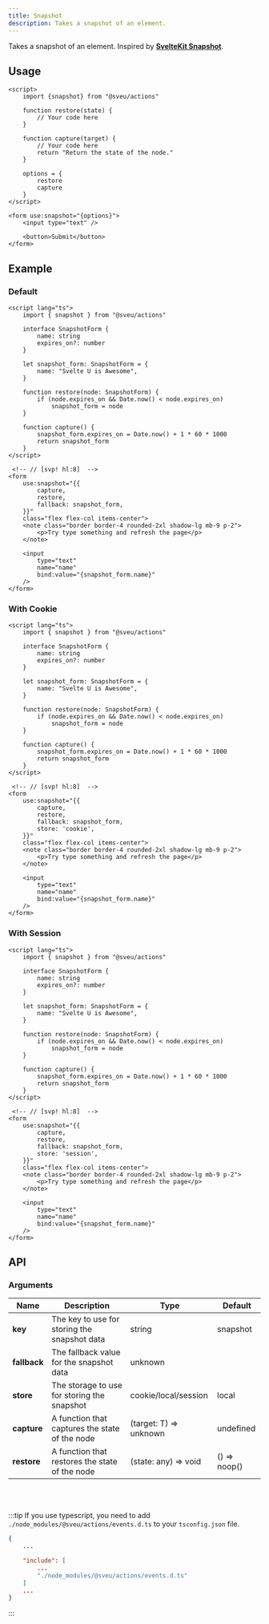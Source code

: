 ```yaml
---
title: Snapshot
description: Takes a snapshot of an element.
---
```


<script>
    import Meta from "$components/meta.svelte"
</script>

<Meta />

Takes a snapshot of an element. Inspired by **[SvelteKit Snapshot](https://kit.svelte.dev/docs/snapshots)**.

## Usage

```svelte
<script>
    import {snapshot} from "@sveu/actions"

    function restore(state) {
        // Your code here
    }

    function capture(target) {
        // Your code here
        return "Return the state of the node."
    }

    options = {
        restore
        capture
    }
</script>

<form use:snapshot="{options}">
    <input type="text" />

    <button>Submit</button>
</form>
```

## Example

### Default

```svelte live ln
<script lang="ts">
    import { snapshot } from "@sveu/actions"

    interface SnapshotForm {
        name: string
        expires_on?: number
    }

    let snapshot_form: SnapshotForm = {
        name: "Svelte U is Awesome",
    }

    function restore(node: SnapshotForm) {
        if (node.expires_on && Date.now() < node.expires_on)
            snapshot_form = node
    }

    function capture() {
        snapshot_form.expires_on = Date.now() + 1 * 60 * 1000
        return snapshot_form
    }
</script>

 <!-- // [svp! hl:8]  -->
<form
    use:snapshot="{{ 
        capture,
        restore,
        fallback: snapshot_form,
    }}"
    class="flex flex-col items-center">
    <note class="border border-4 rounded-2xl shadow-lg mb-9 p-2">
        <p>Try type something and refresh the page</p>
    </note>

    <input
        type="text"
        name="name"
        bind:value="{snapshot_form.name}"
    />
</form>
```

### With Cookie

```svelte live ln
<script lang="ts">
    import { snapshot } from "@sveu/actions"

    interface SnapshotForm {
        name: string
        expires_on?: number
    }

    let snapshot_form: SnapshotForm = {
        name: "Svelte U is Awesome",
    }

    function restore(node: SnapshotForm) {
        if (node.expires_on && Date.now() < node.expires_on)
            snapshot_form = node
    }

    function capture() {
        snapshot_form.expires_on = Date.now() + 1 * 60 * 1000
        return snapshot_form
    }
</script>

 <!-- // [svp! hl:8]  -->
<form
    use:snapshot="{{ 
        capture,
        restore,
        fallback: snapshot_form,
        store: 'cookie',
    }}"
    class="flex flex-col items-center">
    <note class="border border-4 rounded-2xl shadow-lg mb-9 p-2">
        <p>Try type something and refresh the page</p>
    </note>

    <input
        type="text"
        name="name"
        bind:value="{snapshot_form.name}"
    />
</form>
```

### With Session

```svelte live ln
<script lang="ts">
    import { snapshot } from "@sveu/actions"

    interface SnapshotForm {
        name: string
        expires_on?: number
    }

    let snapshot_form: SnapshotForm = {
        name: "Svelte U is Awesome",
    }

    function restore(node: SnapshotForm) {
        if (node.expires_on && Date.now() < node.expires_on)
            snapshot_form = node
    }

    function capture() {
        snapshot_form.expires_on = Date.now() + 1 * 60 * 1000
        return snapshot_form
    }
</script>

 <!-- // [svp! hl:8]  -->
<form
    use:snapshot="{{ 
        capture,
        restore,
        fallback: snapshot_form,
        store: 'session',
    }}"
    class="flex flex-col items-center">
    <note class="border border-4 rounded-2xl shadow-lg mb-9 p-2">
        <p>Try type something and refresh the page</p>
    </note>

    <input
        type="text"
        name="name"
        bind:value="{snapshot_form.name}"
    />
</form>
```

## API

### Arguments

| Name | Description                                     | Type                       | Default     |
| ---- | ----------------------------------------------- | -------------------------- | ----------- |
| **key** | The key to use for storing the snapshot data | string                     | snapshot    |
| **fallback**| The fallback value for the snapshot data | unknown                    |             |
| **store**| The storage to use for storing the snapshot | cookie/local/session       | local       |
| **capture**| A function that captures the state of the node | (target: T) => unknown| undefined   |
| **restore**| A function that restores the state of the node | (state: any) => void |() => noop()  |

<br/>
<br/>

:::tip
If you use typescript, you need to add `./node_modules/@sveu/actions/events.d.ts` to your `tsconfig.json` file.

```json
{
    ...

    "include": [
        ...
        "./node_modules/@sveu/actions/events.d.ts"
    ]
    ...
}
```

:::
